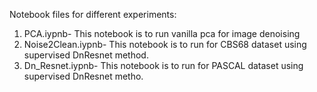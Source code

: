 Notebook files for different experiments:

1. PCA.iypnb-  This notebook is to run vanilla pca for image denoising
2. Noise2Clean.iypnb- This notebook is to run for CBS68 dataset using supervised DnResnet method.
3. Dn_Resnet.iypnb- This notebook is to run for PASCAL dataset using supervised DnResnet metho.
